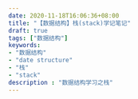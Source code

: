 ```yaml
---
date: 2020-11-18T16:06:36+08:00
title: "【数据结构】栈(stack)学记笔记"
draft: true
tags: ["数据结构"]
keywords:
- "数据结构"
- "date structure"
- "栈"
- "stack"
description : "数据结构学习之栈"
---
```


